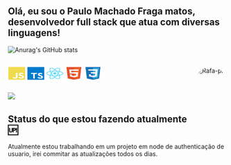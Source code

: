 ## Olá, eu sou o Paulo Machado Fraga matos, desenvolvedor full stack que atua com diversas linguagens!

![Anurag's GitHub stats](https://github-readme-stats.vercel.app/api?username=dev-paulo-matos&show_icons=true&theme=radical)

<div style="display: inline_block"><br>
  <img align="center" alt="Rafa-Js" height="30" width="40" src="https://raw.githubusercontent.com/devicons/devicon/master/icons/javascript/javascript-plain.svg">
  <img align="center" alt="Rafa-Ts" height="30" width="40" src="https://raw.githubusercontent.com/devicons/devicon/master/icons/typescript/typescript-plain.svg">
  <img align="center" alt="Rafa-React" height="30" width="40" src="https://raw.githubusercontent.com/devicons/devicon/master/icons/react/react-original.svg">
  <img align="center" alt="Rafa-HTML" height="30" width="40" src="https://raw.githubusercontent.com/devicons/devicon/master/icons/html5/html5-original.svg">
  <img align="center" alt="Rafa-CSS" height="30" width="40" src="https://raw.githubusercontent.com/devicons/devicon/master/icons/css3/css3-original.svg">
  <img align="right" alt="Rafa-pic" height="150" style="border-radius:50px;" src="https://media.licdn.com/dms/image/C4D03AQE6Q2LSy_bGnA/profile-displayphoto-shrink_200_200/0/1594124477215?e=1680134400&v=beta&t=e63pDs48XsOB9l3PnylmuDx4o8bOubHMUyX_DDir2nc">
</div>
  
  ##
 
<div> 
  <a href="https://www.linkedin.com/in/paulo-machado-34a0461b1" target="_blank"><img src="https://img.shields.io/badge/-LinkedIn-%230077B5?style=for-the-badge&logo=linkedin&logoColor=white" target="_blank"></a> 
  
</div>

  ## Status do que estou fazendo atualmente 🆙
<div>
  <p>Atualmente estou trabalhando em um projeto em node de authenticação de usuario, irei commitar as atualizações todos os dias.</p>  
</div>
